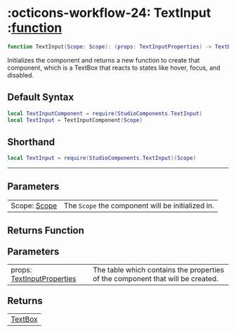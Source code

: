 <h1 class="api-header" markdown>
    <span class="api-icon" markdown>:octicons-workflow-24:</span>
    <span class="api-title">TextInput</span>
    <span class="api-type">:</span><a href="https://create.roblox.com/docs/luau/functions" class="api-type">function</a>
</h1>

```lua
function TextInput(Scope: Scope): (props: TextInputProperties) -> TextBox
```
Initializes the component and returns a new function to create that component, which is a TextBox that reacts to states like hover, focus, and disabled.

## Default Syntax

```lua
local TextInputComponent = require(StudioComponents.TextInput)
local TextInput = TextInputComponent(Scope)
```

## Shorthand

```lua
local TextInput = require(StudioComponents.TextInput)(Scope)
```

-----

## Parameters
<span markdown>
    <div class="md-typeset__table">
        <table>
            <tbody>
                <tr>
                    <td class="api-param-highlight">Scope: <a href="">Scope</a></td>
                    <td>The <code>Scope</code> the component will be initialized in.</td>
                </tr>
            </tbody>
        </table>
    </div>
</span>

## Returns Function
<span markdown>
    <div class="md-typeset__table" id="api-returns-function-table">
        <h2 style="margin: 1.1em 0 .64em">Parameters</h2>
        <table>
            <tbody>
                <tr>
                    <td class="api-param-highlight">props: <a href="../../../types/input/TextInput">TextInputProperties</a></td>
                    <td>The table which contains the properties of the component that will be created.</td>
                </tr>
            </tbody>
        </table>
        <h2 style="margin: 1.1em 0 .64em">Returns</h2>
        <table>
            <tbody>
                <tr>
                    <td class="api-return-box"><a href="https://create.roblox.com/docs/reference/engine/classes/TextBox">TextBox</a></td>
                </tr>
            </tbody>
        </table>
    </div>
</div>